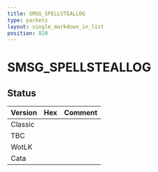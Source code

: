 ```yaml
---
title: SMSG_SPELLSTEALLOG
type: packets
layout: single_markdown_in_list
position: 820
---
```


# SMSG_SPELLSTEALLOG

## Status

Version | Hex | Comment
---------- | ---------- | ---------- 
Classic |  |  
TBC |  |  
WotLK |  |  
Cata |  |  
